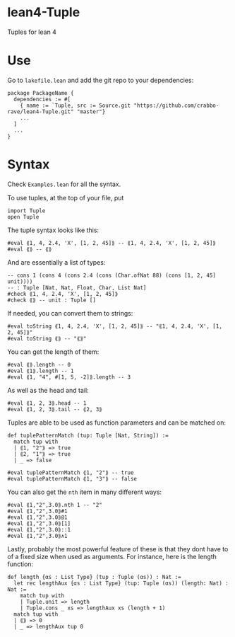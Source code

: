 # lean4-Tuple
Tuples for lean 4

# Use
Go to `lakefile.lean` and add the git repo to your dependencies:
```lean
package PackageName {
  dependencies := #[
    { name := `Tuple, src := Source.git "https://github.com/crabbo-rave/lean4-Tuple.git" "master"}
    ...
  ]
  ...
}
```

# Syntax
Check `Examples.lean` for all the syntax.

To use tuples, at the top of your file, put 
```lean
import Tuple
open Tuple
```

The tuple syntax looks like this:
```lean
#eval ⟪1, 4, 2.4, 'X', [1, 2, 45]⟫ -- ⟪1, 4, 2.4, 'X', [1, 2, 45]⟫
#eval ⟪⟫ -- ⟪⟫
```

And are essentially a list of types:
```lean
-- cons 1 (cons 4 (cons 2.4 (cons (Char.ofNat 88) (cons [1, 2, 45] unit)))) 
-- : Tuple [Nat, Nat, Float, Char, List Nat]
#check ⟪1, 4, 2.4, 'X', [1, 2, 45]⟫ 
#check ⟪⟫ -- unit : Tuple []
```

If needed, you can convert them to strings:
```lean
#eval toString ⟪1, 4, 2.4, 'X', [1, 2, 45]⟫ -- "⟪1, 4, 2.4, 'X', [1, 2, 45]⟫"
#eval toString ⟪⟫ -- "⟪⟫"
```

You can get the length of them:
```lean
#eval ⟪⟫.length -- 0
#eval ⟪1⟫.length -- 1
#eval ⟪1, "4", #[1, 5, -2]⟫.length -- 3
```

As well as the head and tail:
```lean
#eval ⟪1, 2, 3⟫.head -- 1
#eval ⟪1, 2, 3⟫.tail -- ⟪2, 3⟫
```

Tuples are able to be used as function parameters and can be matched on:
```lean
def tuplePatternMatch (tup: Tuple [Nat, String]) :=
  match tup with
  | ⟪1, "2"⟫ => true
  | ⟪2, "1"⟫ => true
  | _ => false

#eval tuplePatternMatch ⟪1, "2"⟫ -- true
#eval tuplePatternMatch ⟪1, "3"⟫ -- false
```

You can also get the `nth` item in many different ways:
```lean
#eval ⟪1,"2",3.0⟫.nth 1 -- "2"
#eval ⟪1,"2",3.0⟫#1
#eval ⟪1,"2",3.0⟫@1
#eval ⟪1,"2",3.0⟫[1]
#eval ⟪1,"2",3.0⟫::1
#eval ⟪1,"2",3.0⟫∧1
```

Lastly, probably the most powerful feature of these is that they dont have to of a fixed size when used as arguments. For instance, here is the length function:
```lean
def length {αs : List Type} (tup : Tuple (αs)) : Nat :=
  let rec lengthAux {αs : List Type} (tup: Tuple (αs)) (length: Nat) : Nat :=
    match tup with
    | Tuple.unit => length
    | Tuple.cons _ xs => lengthAux xs (length + 1)
  match tup with
  | ⟪⟫ => 0
  | _ => lengthAux tup 0
  ```
